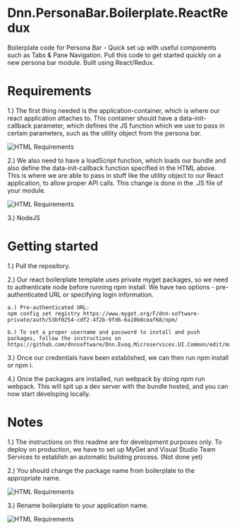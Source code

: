 # Dnn.PersonaBar.Boilerplate.ReactRedux

Boilerplate code for Persona Bar - Quick set up with useful components such as Tabs & Pane Navigation. 
Pull this code to get started quickly on a new persona bar module. Built using React/Redux.

# Requirements

1.) The first thing needed is the application-container, which is where our react application attaches to.
    This container should have a data-init-callback parameter, which defines the JS function which we use to
    pass in certain parameters, such as the utility object from the persona bar.

![HTML Requirements](/readme/htmlRequirements.png "HTML Requirements")

2.) We also need to have a loadScript function, which loads our bundle and also define the data-init-callback function specified in the HTML above. This is where we are able to pass in stuff like the utility object to our React application, to allow proper API calls. This change is done in the .JS file of your module.

![HTML Requirements](/readme/jsRequirements.png "JS Requirements")

3.) NodeJS

# Getting started

1.) Pull the repository.

2.) Our react boilerplate template uses private myget packages, so we need to authenticate node before running npm install.
    We have two options - pre-authenticated URL or specifying login information.
    
    a.) Pre-authenticated URL:
    npm config set registry https://www.myget.org/F/dnn-software-private/auth/53bf0254-cdf2-4f2b-9fd6-6a10b0ceaf68/npm/
    
    b.) To set a proper username and password to install and push packages, follow the instructions on 
    https://github.com/dnnsoftware/Dnn.Evoq.Microservices.UI.Common/edit/master/readme.md
    
3.) Once our credentials have been established, we can then run npm install or npm i.

4.) Once the packages are installed, run webpack by doing npm run webpack. This will spit up a dev server with the bundle hosted, and you can now start developing locally.

# Notes

1.) The instructions on this readme are for development purposes only. To deploy on production, we have to set up MyGet and Visual Studio Team Services to establish an automatic building process. (Not done yet)

2.) You should change the package name from boilerplate to the appropriate name.

![HTML Requirements](/readme/packageName.PNG "Package Name")

3.) Rename boilerplate to your application name.

![HTML Requirements](/readme/boilerplateApp.png "Boiler Plate App")

